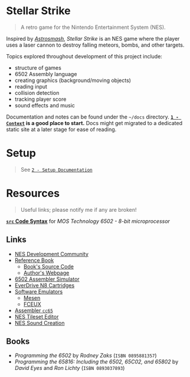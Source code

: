 # Stellar Strike
> A retro game for the Nintendo Entertainment System (NES). 

Inspired by [_Astrosmash_](https://en.wikipedia.org/wiki/Astrosmash), _Stellar Strike_ is an NES game where the player uses a laser cannon to destroy falling meteors, bombs, and other targets.

Topics explored throughout development of this project include:
- structure of games
- 6502 Assembly language
- creating graphics (background/moving objects)
- reading input
- collision detection
- tracking player score
- sound effects and music

Documentation and notes can be found under the `~/docs` directory.  **[`1 - Context`](./docs/1_Context.md) is a good place to start.** Docs might get migrated to a dedicated static site at a later stage for ease of reading.

# Setup
> See [`2 - Setup Documentation`](./docs/2_Setup.md)

# Resources
> Useful links; please notify me if any are broken!

[**`src` Code Syntax**](./docs/4_Syntax.md) for *MOS Technology 6502 - 8-bit microprocessor*

## Links
- [NES Development Community](https://www.nesdev.org/)
- [Reference Book](https://www.manning.com/books/classic-game-programming-on-the-nes)
    - [Book's Source Code](https://github.com/tony-cruise/ProgrammingGamesForTheNES)
    - [Author's Webpage](https://tony-cruise.github.io/ProgammingForTheNES.html)
- [6502 Assembler Simulator](https://tony-cruise.github.io/6502Simulator.html)
- [EverDrive N8 Cartridges](https://krikzz.com/our-products/legacy/edn8-72pin.html)
- [Software Emulators](./docs/2_Setup.md#emulation)
    - [Mesen](https://www.mesen.ca/docs/index.html)
    - [FCEUX](https://fceux.com/web/download.html)
- [Assembler `cc65`](https://cc65.github.io/)
- [NES Tileset Editor](https://www.electricadventures.net/Pages/Category/34)
- [NES Sound Creation](https://famitracker.org/)

## Books
- *Programming the 6502* by *Rodney Zaks* (`ISBN 0895881357`)
- *Programming the 65816: Including the 6502, 65C02, and 65802* by _David Eyes_ and _Ron Lichty_ (`ISBN 0893037893`)

